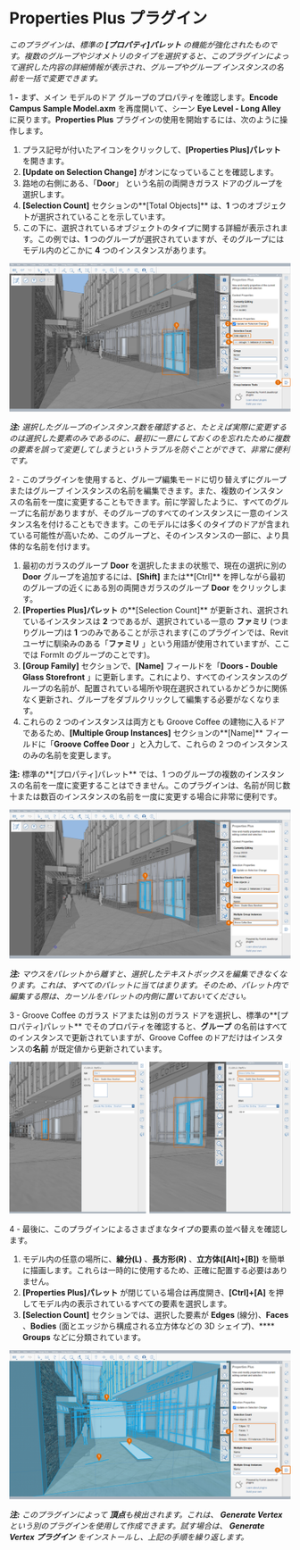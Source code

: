 # Properties Plus プラグイン

_このプラグインは、標準の_ _**[プロパティ]パレット** の機能が強化されたものです。複数のグループやジオメトリのタイプを選択すると、このプラグインによって選択した内容の詳細情報が表示され、グループやグループ インスタンスの名前を一括で変更できます。_

1 **-** まず、メイン モデルのドア グループのプロパティを確認します。**Encode Campus Sample Model.axm** を再度開いて、シーン **Eye Level - Long Alley** に戻ります。**Properties Plus** プラグインの使用を開始するには、次のように操作します。

1. プラス記号が付いたアイコンをクリックして、**[Properties Plus]パレット** を開きます。
2. **[Update on Selection Change]** がオンになっていることを確認します。
3. 路地の右側にある、「**Door**」 という名前の両開きガラス ドアのグループを選択します。
4. **[Selection Count]** セクションの**[Total Objects]** は、**1** つのオブジェクトが選択されていることを示しています。
5. この下に、選択されているオブジェクトのタイプに関する詳細が表示されます。この例では、**1** つのグループが選択されていますが、そのグループにはモデル内のどこかに **4** つのインスタンスがあります。

![](<../../.gitbook/assets/10 (2) (1).png>)

_**注:**_ _選択したグループのインスタンス数を確認すると、たとえば実際に変更するのは選択した要素のみであるのに、最初に一意にしておくのを忘れたために複数の要素を誤って変更してしまうというトラブルを防ぐことができて、非常に便利です。_

2 - このプラグインを使用すると、グループ編集モードに切り替えずにグループまたはグループ インスタンスの名前を編集できます。また、複数のインスタンスの名前を一度に変更することもできます。前に学習したように、すべてのグループに名前がありますが、そのグループのすべてのインスタンスに一意のインスタンス名を付けることもできます。このモデルには多くのタイプのドアが含まれている可能性が高いため、このグループと、そのインスタンスの一部に、より具体的な名前を付けます。

1. 最初のガラスのグループ **Door** を選択したままの状態で、現在の選択に別の **Door** グループを追加するには、**[Shift]** または**[Ctrl]** を押しながら最初のグループの近くにある別の両開きガラスのグループ **Door** をクリックします。
2. **[Properties Plus]パレット** の**[Selection Count]** が更新され、選択されているインスタンスは **2** つであるが、選択されている一意の **ファミリ** (つまりグループ)は **1** つのみであることが示されます(このプラグインでは、Revit ユーザに馴染みのある「**ファミリ** 」という用語が使用されていますが、ここでは FormIt のグループのことです)。
3. **[Group Family]** セクションで、**[Name]** フィールドを「**Doors - Double Glass Storefront** 」に更新します。これにより、すべてのインスタンスのグループの名前が、配置されている場所や現在選択されているかどうかに関係なく更新され、グループをダブルクリックして編集する必要がなくなります。
4. これらの 2 つのインスタンスは両方とも Groove Coffee の建物に入るドアであるため、**[Multiple Group Instances]** セクションの**[Name]** フィールドに「**Groove Coffee Door** 」と入力して、これらの 2 つのインスタンスのみの名前を変更します。

**注:** 標準の**[プロパティ]パレット** では、1 つのグループの複数のインスタンスの名前を一度に変更することはできません。このプラグインは、名前が同じ数十または数百のインスタンスの名前を一度に変更する場合に非常に便利です。

![](<../../.gitbook/assets/11 (6) (1).png>)

_**注:**_ _マウスをパレットから離すと、選択したテキストボックスを編集できなくなります。これは、すべてのパレットに当てはまります。そのため、パレット内で編集する際は、カーソルをパレットの内側に置いておいてください。_

3 - Groove Coffee のガラス ドアまたは別のガラス ドアを選択し、標準の**[プロパティ]パレット** でそのプロパティを確認すると、**グループ** の名前はすべてのインスタンスで更新されていますが、Groove Coffee のドアだけはインスタンスの**名前** が既定値から更新されています。

![](<../../.gitbook/assets/12 (3) (1).png>)

4 - 最後に、このプラグインによるさまざまなタイプの要素の並べ替えを確認します。

1. モデル内の任意の場所に、**線分(L)** 、**長方形(R)** 、**立方体([Alt]+[B])** を簡単に描画します。これらは一時的に使用するため、正確に配置する必要はありません。
2. **[Properties Plus]パレット** が閉じている場合は再度開き、**[Ctrl]+[A]** を押してモデル内の表示されているすべての要素を選択します。
3. **[Selection Count]** セクションでは、選択した要素が **Edges** (線分)、**Faces** 、**Bodies** (面とエッジから構成される立方体などの 3D シェイプ)、**** **Groups** などに分類されています。

![](<../../.gitbook/assets/13 (3) (1).png>)

_**注:**_ _このプラグインによって_ _**頂点**も検出されます。これは、_ _**Generate Vertex** という別のプラグインを使用して作成できます。試す場合は、_ _**Generate Vertex プラグイン**_ _をインストールし、上記の手順を繰り返します。_
